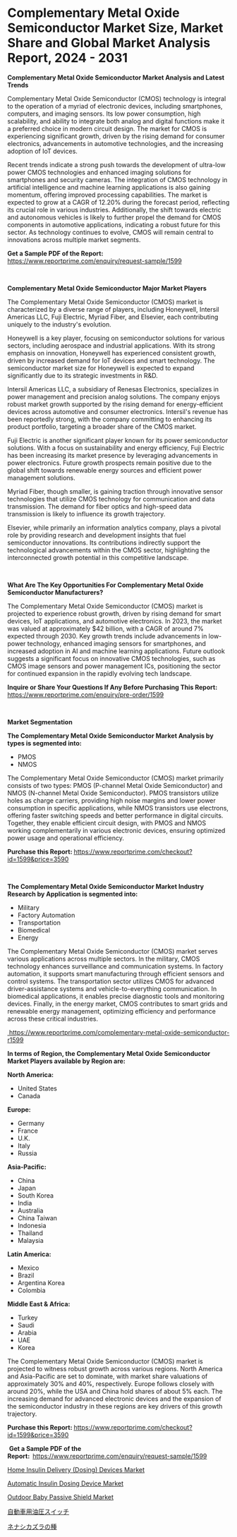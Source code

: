 <p><h1>Complementary Metal Oxide Semiconductor Market Size, Market Share and Global Market Analysis Report, 2024 - 2031</h1></p><p><strong>Complementary Metal Oxide Semiconductor Market Analysis and Latest Trends</strong></p>
<p><p>Complementary Metal Oxide Semiconductor (CMOS) technology is integral to the operation of a myriad of electronic devices, including smartphones, computers, and imaging sensors. Its low power consumption, high scalability, and ability to integrate both analog and digital functions make it a preferred choice in modern circuit design. The market for CMOS is experiencing significant growth, driven by the rising demand for consumer electronics, advancements in automotive technologies, and the increasing adoption of IoT devices.</p><p>Recent trends indicate a strong push towards the development of ultra-low power CMOS technologies and enhanced imaging solutions for smartphones and security cameras. The integration of CMOS technology in artificial intelligence and machine learning applications is also gaining momentum, offering improved processing capabilities. The market is expected to grow at a CAGR of 12.20% during the forecast period, reflecting its crucial role in various industries. Additionally, the shift towards electric and autonomous vehicles is likely to further propel the demand for CMOS components in automotive applications, indicating a robust future for this sector. As technology continues to evolve, CMOS will remain central to innovations across multiple market segments.</p></p>
<p><strong>Get a Sample PDF of the Report:&nbsp;</strong> <a href="https://www.reportprime.com/enquiry/request-sample/1599">https://www.reportprime.com/enquiry/request-sample/1599</a></p>
<p>&nbsp;</p>
<p><strong>Complementary Metal Oxide Semiconductor Major Market Players</strong></p>
<p><p>The Complementary Metal Oxide Semiconductor (CMOS) market is characterized by a diverse range of players, including Honeywell, Intersil Americas LLC, Fuji Electric, Myriad Fiber, and Elsevier, each contributing uniquely to the industry's evolution.</p><p>Honeywell is a key player, focusing on semiconductor solutions for various sectors, including aerospace and industrial applications. With its strong emphasis on innovation, Honeywell has experienced consistent growth, driven by increased demand for IoT devices and smart technology. The semiconductor market size for Honeywell is expected to expand significantly due to its strategic investments in R&D.</p><p>Intersil Americas LLC, a subsidiary of Renesas Electronics, specializes in power management and precision analog solutions. The company enjoys robust market growth supported by the rising demand for energy-efficient devices across automotive and consumer electronics. Intersil's revenue has been reportedly strong, with the company committing to enhancing its product portfolio, targeting a broader share of the CMOS market.</p><p>Fuji Electric is another significant player known for its power semiconductor solutions. With a focus on sustainability and energy efficiency, Fuji Electric has been increasing its market presence by leveraging advancements in power electronics. Future growth prospects remain positive due to the global shift towards renewable energy sources and efficient power management solutions.</p><p>Myriad Fiber, though smaller, is gaining traction through innovative sensor technologies that utilize CMOS technology for communication and data transmission. The demand for fiber optics and high-speed data transmission is likely to influence its growth trajectory.</p><p>Elsevier, while primarily an information analytics company, plays a pivotal role by providing research and development insights that fuel semiconductor innovations. Its contributions indirectly support the technological advancements within the CMOS sector, highlighting the interconnected growth potential in this competitive landscape.</p></p>
<p>&nbsp;</p>
<p><strong>What Are The Key Opportunities For Complementary Metal Oxide Semiconductor Manufacturers?</strong></p>
<p><p>The Complementary Metal Oxide Semiconductor (CMOS) market is projected to experience robust growth, driven by rising demand for smart devices, IoT applications, and automotive electronics. In 2023, the market was valued at approximately $42 billion, with a CAGR of around 7% expected through 2030. Key growth trends include advancements in low-power technology, enhanced imaging sensors for smartphones, and increased adoption in AI and machine learning applications. Future outlook suggests a significant focus on innovative CMOS technologies, such as CMOS image sensors and power management ICs, positioning the sector for continued expansion in the rapidly evolving tech landscape.</p></p>
<p><strong>Inquire or Share Your Questions If Any Before Purchasing This Report:</strong> <a href="https://www.reportprime.com/enquiry/pre-order/1599">https://www.reportprime.com/enquiry/pre-order/1599</a></p>
<p>&nbsp;</p>
<p><strong>Market Segmentation</strong></p>
<p><strong>The Complementary Metal Oxide Semiconductor Market Analysis by types is segmented into:</strong></p>
<p><ul><li>PMOS</li><li>NMOS</li></ul></p>
<p><p>The Complementary Metal Oxide Semiconductor (CMOS) market primarily consists of two types: PMOS (P-channel Metal Oxide Semiconductor) and NMOS (N-channel Metal Oxide Semiconductor). PMOS transistors utilize holes as charge carriers, providing high noise margins and lower power consumption in specific applications, while NMOS transistors use electrons, offering faster switching speeds and better performance in digital circuits. Together, they enable efficient circuit design, with PMOS and NMOS working complementarily in various electronic devices, ensuring optimized power usage and operational efficiency.</p></p>
<p><strong>Purchase this Report:&nbsp;</strong><a href="https://www.reportprime.com/checkout?id=1599&price=3590">https://www.reportprime.com/checkout?id=1599&price=3590</a></p>
<p>&nbsp;</p>
<p><strong>The Complementary Metal Oxide Semiconductor Market Industry Research by Application is segmented into:</strong></p>
<p><ul><li>Military</li><li>Factory Automation</li><li>Transportation</li><li>Biomedical</li><li>Energy</li></ul></p>
<p><p>The Complementary Metal Oxide Semiconductor (CMOS) market serves various applications across multiple sectors. In the military, CMOS technology enhances surveillance and communication systems. In factory automation, it supports smart manufacturing through efficient sensors and control systems. The transportation sector utilizes CMOS for advanced driver-assistance systems and vehicle-to-everything communication. In biomedical applications, it enables precise diagnostic tools and monitoring devices. Finally, in the energy market, CMOS contributes to smart grids and renewable energy management, optimizing efficiency and performance across these critical industries.</p></p>
<p><a href="https://www.reportprime.com/complementary-metal-oxide-semiconductor-r1599">&nbsp;https://www.reportprime.com/complementary-metal-oxide-semiconductor-r1599</a></p>
<p><strong>In terms of Region, the Complementary Metal Oxide Semiconductor Market Players available by Region are:</strong></p>
<p>
    <p> <strong> North America: </strong>
        <ul>
            <li>United States</li>
            <li>Canada</li>
        </ul>
        </p> 
    <p> <strong> Europe: </strong>
        <ul>
            <li>Germany</li>
            <li>France</li>
            <li>U.K.</li>
            <li>Italy</li>
            <li>Russia</li>
        </ul>
        </p> 
    <p> <strong> Asia-Pacific: </strong>
        <ul>
            <li>China</li>
            <li>Japan</li>
            <li>South Korea</li>
            <li>India</li>
            <li>Australia</li>
            <li>China Taiwan</li>
            <li>Indonesia</li>
            <li>Thailand</li>
            <li>Malaysia</li>
        </ul>
        </p> 
    <p> <strong> Latin America: </strong>
        <ul>
            <li>Mexico</li>
            <li>Brazil</li>
            <li>Argentina Korea</li>
            <li>Colombia</li>
        </ul>
        </p> 
    <p> <strong> Middle East & Africa: </strong>
        <ul>
            <li>Turkey</li>
            <li>Saudi</li>
            <li>Arabia</li>
            <li>UAE</li>
            <li>Korea</li>
        </ul>
    </p>
    </p>
<p><p>The Complementary Metal Oxide Semiconductor (CMOS) market is projected to witness robust growth across various regions. North America and Asia-Pacific are set to dominate, with market share valuations of approximately 30% and 40%, respectively. Europe follows closely with around 20%, while the USA and China hold shares of about 5% each. The increasing demand for advanced electronic devices and the expansion of the semiconductor industry in these regions are key drivers of this growth trajectory.</p></p>
<p><strong>Purchase this Report: </strong><a href="https://www.reportprime.com/checkout?id=1599&price=3590">https://www.reportprime.com/checkout?id=1599&price=3590</a></p>
<p>&nbsp;<strong>Get a Sample PDF of the Report:&nbsp;&nbsp;</strong><a href="https://www.reportprime.com/enquiry/request-sample/1599">https://www.reportprime.com/enquiry/request-sample/1599</a></p>
<p><strong></strong></p>
<p><p><a href="https://issuu.com/reportprime-2/docs/home-insulin-delivery-dosing-device_43dfb82aa34b96">Home Insulin Delivery (Dosing) Devices Market</a></p><p><a href="https://issuu.com/reportprime-2/docs/automatic-insulin-dosing-device-mar_5198cf9010ec3e">Automatic Insulin Dosing Device Market</a></p><p><a href="https://medium.com/@hernandezdorothy026/booming-outdoor-baby-passive-shield-market-sector-market-analysis-and-growth-projections-till-2031-1256a60a2f99">Outdoor Baby Passive Shield Market</a></p><p><a href="https://medium.com/@lavonnedefsmc/%E8%87%AA%E5%8B%95%E8%BB%8A%E7%94%A8%E6%B2%B9%E5%9C%A7%E3%82%B9%E3%82%A4%E3%83%83%E3%83%81%E5%B8%82%E5%A0%B4%E3%81%AE%E6%B7%B1%E5%B1%A4%E5%88%86%E6%9E%90-%E5%8B%95%E5%90%91-%E5%B8%82%E5%A0%B4%E3%82%BB%E3%82%B0%E3%83%A1%E3%83%B3%E3%83%86%E3%83%BC%E3%82%B7%E3%83%A7%E3%83%B3-%E7%AB%B6%E4%BA%89%E5%88%86%E6%9E%90-ab5be4287681">自動車用油圧スイッチ</a></p><p><a href="https://medium.com/@lavonnedefsmc/%E3%82%B0%E3%83%AD%E3%83%BC%E3%83%90%E3%83%AB%E3%83%9E%E3%82%A6%E3%83%B3%E3%83%86%E3%83%B3%E3%83%80%E3%83%BC%E3%83%8B%E3%83%BC%E3%83%88%E3%81%AE%E5%B8%82%E5%A0%B4%E5%8B%95%E5%90%91-2024%E5%B9%B4%E3%81%8B%E3%82%892031%E5%B9%B4%E3%81%BE%E3%81%A7%E3%81%AE%E6%88%90%E9%95%B7%E6%A9%9F%E4%BC%9A%E3%81%A8%E8%AA%B2%E9%A1%8C%E3%81%AB%E9%96%A2%E3%81%99%E3%82%8B%E6%B4%9E%E5%AF%9F-b04c23f0a5e5">ネナシカズラの種</a></p></p>